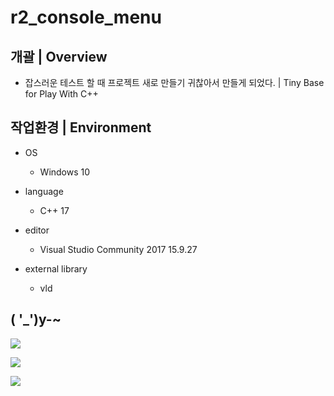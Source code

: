 # r2_console_menu

## 개괄 | Overview
- 잡스러운 테스트 할 때 프로젝트 새로 만들기 귀찮아서 만들게 되었다. | Tiny Base for Play With C++


## 작업환경 | Environment
- OS
  - Windows 10

- language
  - C++ 17

- editor
  - Visual Studio Community 2017 15.9.27

- external library
  - vld


## ( '_')y-~
<p float:left;">
<img src="https://github.com/R2Road/r2_console_menu/blob/main/wiki/r2_console_menu_01.png"></img>
</p>
<p float:left;">
<img src="https://github.com/R2Road/r2_console_menu/blob/main/wiki/r2_console_menu_02.png"></img>
</p>
<p float:left;">
<img src="https://github.com/R2Road/r2_console_menu/blob/main/wiki/r2_console_menu_03.png"></img>
</p>

